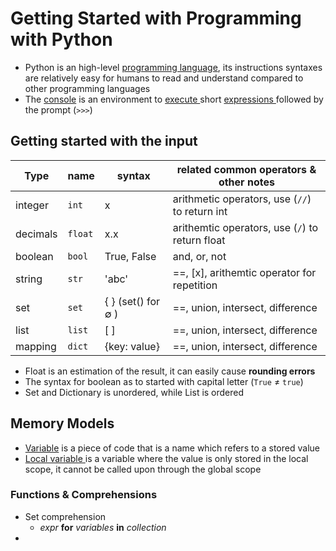 # Getting Started with Programming with Python

- Python is an high-level <u>programming language</u>, its instructions syntaxes are relatively easy for humans to read and understand compared to other programming languages
- The <u>console</u> is an environment to <u>execute </u> short <u>expressions </u> followed by the prompt (`>>>`)



## Getting started with the input

| Type     | name    | syntax                       | related common operators & other notes          |
|----------|---------|------------------------------|-------------------------------------------------|
| integer  | `int`   | x                            | arithmetic operators, use (`//`) to return int  |
| decimals | `float` | x.x                          | arithemtic operators, use (`/`) to return float |
| boolean  | `bool`  | True, False                  | and, or, not                                    |
| string   | `str`   | 'abc'                        | ==, [x], arithemtic operator for repetition     |
| set      | `set`   | { } (set() for $\emptyset$ ) | ==, union, intersect, difference                |
| list     | `list`  | [ ]                          | ==, union, intersect, difference                |
| mapping  | `dict`  | {key: value}                 | ==, union, intersect, difference                |

- Float is an estimation of the result, it can easily cause **rounding errors**
- The syntax for boolean as to started with capital letter (`True` $\ne$ `true`)
- Set and Dictionary is unordered, while List is ordered 


## Memory Models
- <u>Variable</u> is a piece of code that is a name which refers to a stored value
- <u>Local variable </u> is a variable where the value is only stored in the local scope, it cannot be called upon through the global scope


### Functions & Comprehensions
- Set comprehension
   - *expr* **for** *variables* **in** *collection*
- 

